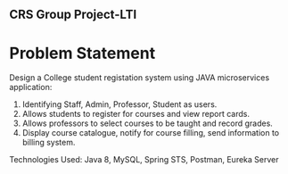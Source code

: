 ## CRS Group Project-LTI


# Problem Statement

Design a College student registation system using JAVA microservices application:
1. Identifying Staff, Admin, Professor, Student as users.
2. Allows students to register for courses and view report cards.
3. Allows professors to select courses to be taught and record grades.
4. Display course catalogue, notify for course filling, send information to billing system.

Technologies Used: Java 8, MySQL, Spring STS, Postman, Eureka Server
